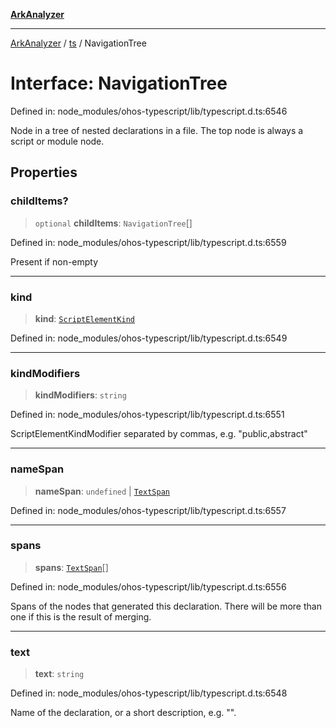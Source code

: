 [**ArkAnalyzer**](../../../../README.md)

***

[ArkAnalyzer](../../../../globals.md) / [ts](../README.md) / NavigationTree

# Interface: NavigationTree

Defined in: node\_modules/ohos-typescript/lib/typescript.d.ts:6546

Node in a tree of nested declarations in a file.
The top node is always a script or module node.

## Properties

### childItems?

> `optional` **childItems**: `NavigationTree`[]

Defined in: node\_modules/ohos-typescript/lib/typescript.d.ts:6559

Present if non-empty

***

### kind

> **kind**: [`ScriptElementKind`](../enumerations/ScriptElementKind.md)

Defined in: node\_modules/ohos-typescript/lib/typescript.d.ts:6549

***

### kindModifiers

> **kindModifiers**: `string`

Defined in: node\_modules/ohos-typescript/lib/typescript.d.ts:6551

ScriptElementKindModifier separated by commas, e.g. "public,abstract"

***

### nameSpan

> **nameSpan**: `undefined` \| [`TextSpan`](TextSpan.md)

Defined in: node\_modules/ohos-typescript/lib/typescript.d.ts:6557

***

### spans

> **spans**: [`TextSpan`](TextSpan.md)[]

Defined in: node\_modules/ohos-typescript/lib/typescript.d.ts:6556

Spans of the nodes that generated this declaration.
There will be more than one if this is the result of merging.

***

### text

> **text**: `string`

Defined in: node\_modules/ohos-typescript/lib/typescript.d.ts:6548

Name of the declaration, or a short description, e.g. "<class>".
